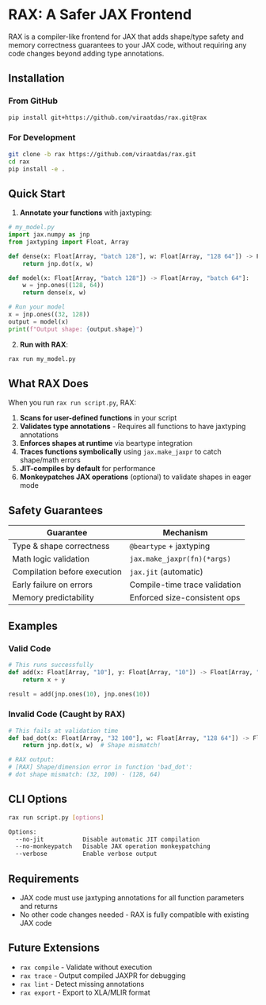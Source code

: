 # RAX: A Safer JAX Frontend

RAX is a compiler-like frontend for JAX that adds shape/type safety and memory correctness guarantees to your JAX code, without requiring any code changes beyond adding type annotations.

## Installation

### From GitHub
```bash
pip install git+https://github.com/viraatdas/rax.git@rax
```

### For Development
```bash
git clone -b rax https://github.com/viraatdas/rax.git
cd rax
pip install -e .
```

## Quick Start

1. **Annotate your functions** with jaxtyping:

```python
# my_model.py
import jax.numpy as jnp
from jaxtyping import Float, Array

def dense(x: Float[Array, "batch 128"], w: Float[Array, "128 64"]) -> Float[Array, "batch 64"]:
    return jnp.dot(x, w)

def model(x: Float[Array, "batch 128"]) -> Float[Array, "batch 64"]:
    w = jnp.ones((128, 64))
    return dense(x, w)

# Run your model
x = jnp.ones((32, 128))
output = model(x)
print(f"Output shape: {output.shape}")
```

2. **Run with RAX**:

```bash
rax run my_model.py
```

## What RAX Does

When you run `rax run script.py`, RAX:

1. **Scans for user-defined functions** in your script
2. **Validates type annotations** - Requires all functions to have jaxtyping annotations
3. **Enforces shapes at runtime** via beartype integration
4. **Traces functions symbolically** using `jax.make_jaxpr` to catch shape/math errors
5. **JIT-compiles by default** for performance
6. **Monkeypatches JAX operations** (optional) to validate shapes in eager mode

## Safety Guarantees

| Guarantee | Mechanism |
|-----------|-----------|
| Type & shape correctness | `@beartype` + jaxtyping |
| Math logic validation | `jax.make_jaxpr(fn)(*args)` |
| Compilation before execution | `jax.jit` (automatic) |
| Early failure on errors | Compile-time trace validation |
| Memory predictability | Enforced size-consistent ops |

## Examples

### Valid Code
```python
# This runs successfully
def add(x: Float[Array, "10"], y: Float[Array, "10"]) -> Float[Array, "10"]:
    return x + y

result = add(jnp.ones(10), jnp.ones(10))
```

### Invalid Code (Caught by RAX)
```python
# This fails at validation time
def bad_dot(x: Float[Array, "32 100"], w: Float[Array, "128 64"]) -> Float[Array, "32 64"]:
    return jnp.dot(x, w)  # Shape mismatch!

# RAX output:
# [RAX] Shape/dimension error in function 'bad_dot': 
# dot shape mismatch: (32, 100) · (128, 64)
```

## CLI Options

```bash
rax run script.py [options]

Options:
  --no-jit           Disable automatic JIT compilation
  --no-monkeypatch   Disable JAX operation monkeypatching
  --verbose          Enable verbose output
```

## Requirements

- JAX code must use jaxtyping annotations for all function parameters and returns
- No other code changes needed - RAX is fully compatible with existing JAX code

## Future Extensions

- `rax compile` - Validate without execution
- `rax trace` - Output compiled JAXPR for debugging
- `rax lint` - Detect missing annotations
- `rax export` - Export to XLA/MLIR format